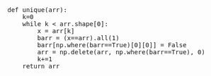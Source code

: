<pre>def unique(arr):
    k=0
    while k < arr.shape[0]:
        x = arr[k]
        barr = (x==arr).all(1)
        barr[np.where(barr==True)[0][0]] = False
        arr = np.delete(arr, np.where(barr==True), 0)
        k+=1
    return arr</pre>
